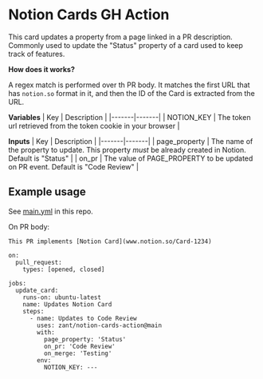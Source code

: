 # Notion Cards GH Action

This card updates a property from a page linked in a PR description. Commonly used to update the "Status" property of a card used to keep track of features.

**How does it works?**

A regex match is performed over th PR body. It matches the first URL that has `notion.so` format in it, and then the ID of the Card is extracted from the URL.


**Variables**
| Key | Description |
|-------|-------|
| NOTION_KEY | The token url retrieved from the token cookie in your browser |

**Inputs**
| Key | Description |
|-------|-------|
| page_property | The name of the property to update. This property _must_ be already created in Notion. Default is "Status" |
| on_pr | The value of PAGE_PROPERTY to be updated on PR event. Default is "Code Review" |

## Example usage

See [main.yml](https://github.com/zant/notion-cards-action/blob/main/.github/workflows/main.yml) in this repo.

On PR body:
```
This PR implements [Notion Card](www.notion.so/Card-1234)
```

```
on: 
  pull_request:
    types: [opened, closed]

jobs:
  update_card:
    runs-on: ubuntu-latest
    name: Updates Notion Card
    steps:
      - name: Updates to Code Review
        uses: zant/notion-cards-action@main
        with:
          page_property: 'Status'
          on_pr: 'Code Review'
          on_merge: 'Testing'
        env:
          NOTION_KEY: ---
```
